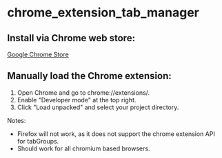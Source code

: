 # chrome_extension_tab_manager

## Install via Chrome web store:
[Google Chrome Store](https://chromewebstore.google.com/detail/firstfire-window-merger/jgabbehjfmeolkgoafbmpimpaeajocmm)


## Manually load the Chrome extension:

1. Open Chrome and go to chrome://extensions/.
2. Enable "Developer mode" at the top right.
3. Click "Load unpacked" and select your project directory.

Notes:
* Firefox will not work, as it does not support the chrome extension API for tabGroups.
* Should work for all chromium based browsers.
